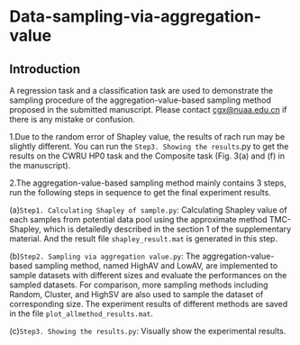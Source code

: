 # Data-sampling-via-aggregation-value
## Introduction
A regression task and a classification task are used to demonstrate the sampling procedure of the aggregation-value-based sampling method proposed in the submitted manuscript. Please contact cgx@nuaa.edu.cn if there is any mistake or confusion.

1.Due to the random error of Shapley value, the results of rach run may be slightly different. You can run the `Step3. Showing the results`.py to get the results on the CWRU HP0 task and the Composite task (Fig. 3(a) and (f) in the manuscript).

2.The aggregation-value-based sampling method mainly contains 3 steps, run the following steps in sequence to get the final experiment results.

(a)`Step1. Calculating Shapley of sample.py`: Calculating Shapley value of each samples from potential data pool using the approximate method TMC-Shapley, which is   detailedly described in the section 1 of the supplementary material. And the result file `shapley_result.mat` is generated in this step.
        
(b)`Step2. Sampling via aggregation value.py`: The aggregation-value-based sampling method, named HighAV and LowAV, are implemented to sample datasets with different sizes and evaluate the performances on the sampled datasets. For comparison, more sampling methods including Random, Cluster, and HighSV are also used to sample the  dataset of corresponding size. The experiment results of different methods are saved in the file `plot_allmethod_results.mat`.
        
(c)`Step3. Showing the results.py`: Visually show the experimental results.
